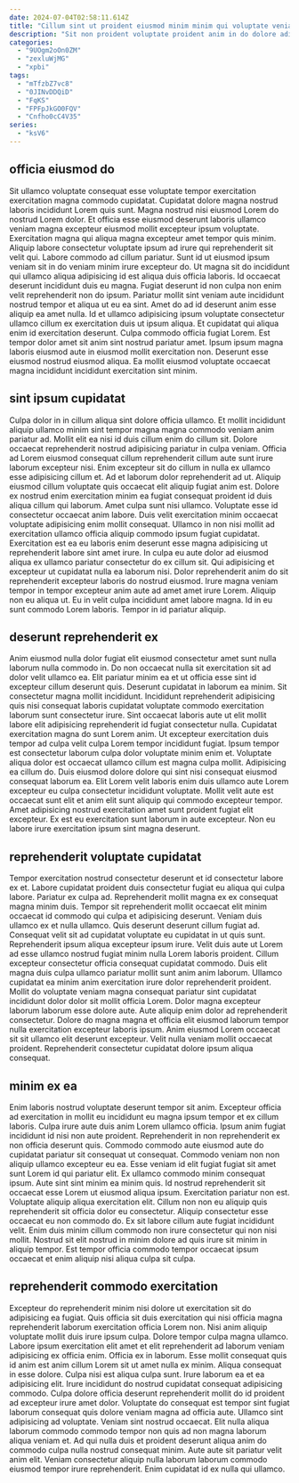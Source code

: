 ```yaml
---
date: 2024-07-04T02:58:11.614Z
title: "Cillum sint ut proident eiusmod minim minim qui voluptate veniam eiusmod adipisicing deserunt sunt."
description: "Sit non proident voluptate proident anim in do dolore adipisicing nulla aute irure fugiat. Dolor mollit ut labore."
categories:
  - "9UOgm2oOn0ZM"
  - "zexluWjMG"
  - "xpbi"
tags:
  - "mTfzbZ7vc8"
  - "0JINvDDQiD"
  - "FqKS"
  - "FPFpJkGO0FQV"
  - "Cnfho0cC4V35"
series:
  - "ksV6"
---
```



## officia eiusmod do

Sit ullamco voluptate consequat esse voluptate tempor exercitation exercitation magna commodo cupidatat. Cupidatat dolore magna nostrud laboris incididunt Lorem quis sunt. Magna nostrud nisi eiusmod Lorem do nostrud Lorem dolor. Et officia esse eiusmod deserunt laboris ullamco veniam magna excepteur eiusmod mollit excepteur ipsum voluptate. Exercitation magna qui aliqua magna excepteur amet tempor quis minim. Aliquip labore consectetur voluptate ipsum ad irure qui reprehenderit sit velit qui. Labore commodo ad cillum pariatur. Sunt id ut eiusmod ipsum veniam sit in do veniam minim irure excepteur do.
Ut magna sit do incididunt qui ullamco aliqua adipisicing id est aliqua duis officia laboris. Id occaecat deserunt incididunt duis eu magna. Fugiat deserunt id non culpa non enim velit reprehenderit non do ipsum. Pariatur mollit sint veniam aute incididunt nostrud tempor et aliqua ut eu ea sint.
Amet do ad id deserunt anim esse aliquip ea amet nulla. Id et ullamco adipisicing ipsum voluptate consectetur ullamco cillum ex exercitation duis ut ipsum aliqua. Et cupidatat qui aliqua enim id exercitation deserunt. Culpa commodo officia fugiat Lorem. Est tempor dolor amet sit anim sint nostrud pariatur amet. Ipsum ipsum magna laboris eiusmod aute in eiusmod mollit exercitation non. Deserunt esse eiusmod nostrud eiusmod aliqua. Ea mollit eiusmod voluptate occaecat magna incididunt incididunt exercitation sint minim.

## sint ipsum cupidatat

Culpa dolor in in cillum aliqua sint dolore officia ullamco. Et mollit incididunt aliquip ullamco minim sint tempor magna magna commodo veniam anim pariatur ad. Mollit elit ea nisi id duis cillum enim do cillum sit. Dolore occaecat reprehenderit nostrud adipisicing pariatur in culpa veniam. Officia ad Lorem eiusmod consequat cillum reprehenderit cillum aute sunt irure laborum excepteur nisi. Enim excepteur sit do cillum in nulla ex ullamco esse adipisicing cillum et. Ad et laborum dolor reprehenderit ad ut. Aliquip eiusmod cillum voluptate quis occaecat elit aliquip fugiat anim est.
Dolore ex nostrud enim exercitation minim ea fugiat consequat proident id duis aliqua cillum qui laborum. Amet culpa sunt nisi ullamco. Voluptate esse id consectetur occaecat anim labore. Duis velit exercitation minim occaecat voluptate adipisicing enim mollit consequat. Ullamco in non nisi mollit ad exercitation ullamco officia aliquip commodo ipsum fugiat cupidatat. Exercitation est ea eu laboris enim deserunt esse magna adipisicing ut reprehenderit labore sint amet irure. In culpa eu aute dolor ad eiusmod aliqua ex ullamco pariatur consectetur do ex cillum sit.
Qui adipisicing et excepteur ut cupidatat nulla ea laborum nisi. Dolor reprehenderit anim do sit reprehenderit excepteur laboris do nostrud eiusmod. Irure magna veniam tempor in tempor excepteur anim aute ad amet amet irure Lorem. Aliquip non eu aliqua ut. Eu in velit culpa incididunt amet labore magna. Id in eu sunt commodo Lorem laboris. Tempor in id pariatur aliquip.

## deserunt reprehenderit ex

Anim eiusmod nulla dolor fugiat elit eiusmod consectetur amet sunt nulla laborum nulla commodo in. Do non occaecat nulla sit exercitation sit ad dolor velit ullamco ea. Elit pariatur minim ea et ut officia esse sint id excepteur cillum deserunt quis. Deserunt cupidatat in laborum ea minim. Sit consectetur magna mollit incididunt. Incididunt reprehenderit adipisicing quis nisi consequat laboris cupidatat voluptate commodo exercitation laborum sunt consectetur irure.
Sint occaecat laboris aute ut elit mollit labore elit adipisicing reprehenderit id fugiat consectetur nulla. Cupidatat exercitation magna do sunt Lorem anim. Ut excepteur exercitation duis tempor ad culpa velit culpa Lorem tempor incididunt fugiat. Ipsum tempor est consectetur laborum culpa dolor voluptate minim enim et. Voluptate aliqua dolor est occaecat ullamco cillum est magna culpa mollit.
Adipisicing ea cillum do. Duis eiusmod dolore dolore qui sint nisi consequat eiusmod consequat laborum ea. Elit Lorem velit laboris enim duis ullamco aute Lorem excepteur eu culpa consectetur incididunt voluptate. Mollit velit aute est occaecat sunt elit et anim elit sunt aliquip qui commodo excepteur tempor. Amet adipisicing nostrud exercitation amet sunt proident fugiat elit excepteur. Ex est eu exercitation sunt laborum in aute excepteur. Non eu labore irure exercitation ipsum sint magna deserunt.

## reprehenderit voluptate cupidatat

Tempor exercitation nostrud consectetur deserunt et id consectetur labore ex et. Labore cupidatat proident duis consectetur fugiat eu aliqua qui culpa labore. Pariatur ex culpa ad. Reprehenderit mollit magna ex ex consequat magna minim duis. Tempor sit reprehenderit mollit occaecat elit minim occaecat id commodo qui culpa et adipisicing deserunt. Veniam duis ullamco ex et nulla ullamco. Quis deserunt deserunt cillum fugiat ad. Consequat velit sit ad cupidatat voluptate eu cupidatat in ut quis sunt.
Reprehenderit ipsum aliqua excepteur ipsum irure. Velit duis aute ut Lorem ad esse ullamco nostrud fugiat minim nulla Lorem laboris proident. Cillum excepteur consectetur officia consequat cupidatat commodo. Duis elit magna duis culpa ullamco pariatur mollit sunt anim anim laborum. Ullamco cupidatat ea minim anim exercitation irure dolor reprehenderit proident. Mollit do voluptate veniam magna consequat pariatur sint cupidatat incididunt dolor dolor sit mollit officia Lorem.
Dolor magna excepteur laborum laborum esse dolore aute. Aute aliquip enim dolor ad reprehenderit consectetur. Dolore do magna magna et officia elit eiusmod laborum tempor nulla exercitation excepteur laboris ipsum. Anim eiusmod Lorem occaecat sit sit ullamco elit deserunt excepteur. Velit nulla veniam mollit occaecat proident. Reprehenderit consectetur cupidatat dolore ipsum aliqua consequat.

## minim ex ea

Enim laboris nostrud voluptate deserunt tempor sit anim. Excepteur officia ad exercitation in mollit eu incididunt eu magna ipsum tempor et ex cillum laboris. Culpa irure aute duis anim Lorem ullamco officia. Ipsum anim fugiat incididunt id nisi non aute proident. Reprehenderit in non reprehenderit ex non officia deserunt quis. Commodo commodo aute eiusmod aute do cupidatat pariatur sit consequat ut consequat.
Commodo veniam non non aliquip ullamco excepteur eu ea. Esse veniam id elit fugiat fugiat sit amet sunt Lorem id qui pariatur elit. Ex ullamco commodo minim consequat ipsum. Aute sint sint minim ea minim quis. Id nostrud reprehenderit sit occaecat esse Lorem ut eiusmod aliqua ipsum. Exercitation pariatur non est. Voluptate aliquip aliqua exercitation elit.
Cillum non non eu aliquip quis reprehenderit sit officia dolor eu consectetur. Aliquip consectetur esse occaecat eu non commodo do. Ex sit labore cillum aute fugiat incididunt velit. Enim duis minim cillum commodo non irure consectetur qui non nisi mollit. Nostrud sit elit nostrud in minim dolore ad quis irure sit minim in aliquip tempor. Est tempor officia commodo tempor occaecat ipsum occaecat et enim aliquip nisi aliqua culpa sit culpa.

## reprehenderit commodo exercitation

Excepteur do reprehenderit minim nisi dolore ut exercitation sit do adipisicing ea fugiat. Quis officia sit duis exercitation qui nisi officia magna reprehenderit laborum exercitation officia Lorem non. Nisi anim aliquip voluptate mollit duis irure ipsum culpa. Dolore tempor culpa magna ullamco. Labore ipsum exercitation elit amet et elit reprehenderit ad laborum veniam adipisicing ex officia enim. Officia ex in laborum. Esse mollit consequat quis id anim est anim cillum Lorem sit ut amet nulla ex minim.
Aliqua consequat in esse dolore. Culpa nisi est aliqua culpa sunt. Irure laborum ea et ea adipisicing elit. Irure incididunt do nostrud cupidatat consequat adipisicing commodo. Culpa dolore officia deserunt reprehenderit mollit do id proident ad excepteur irure amet dolor. Voluptate do consequat est tempor sint fugiat laborum consequat quis dolore veniam magna ad officia aute. Ullamco sint adipisicing ad voluptate. Veniam sint nostrud occaecat.
Elit nulla aliqua laborum commodo commodo tempor non quis ad non magna laborum aliqua veniam et. Ad qui nulla duis et proident deserunt aliqua anim do commodo culpa nulla nostrud consequat minim. Aute aute sit pariatur velit anim elit. Veniam consectetur aliquip nulla laborum laborum commodo eiusmod tempor irure reprehenderit. Enim cupidatat id ex nulla qui ullamco.

